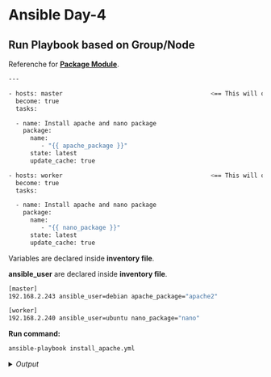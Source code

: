 # Ansible Day-4

## Run Playbook based on Group/Node

Referenche for **[Package Module](https://docs.ansible.com/ansible/latest/collections/ansible/builtin/package_module.html)**.

```bash
---

- hosts: master                                         <== This will only execute for master group/node
  become: true
  tasks:

  - name: Install apache and nano package
    package:
      name:
         - "{{ apache_package }}"
      state: latest
      update_cache: true

- hosts: worker                                         <== This will only execute for worker group/node
  become: true
  tasks:

  - name: Install apache and nano package
    package:
      name:
         - "{{ nano_package }}"
      state: latest
      update_cache: true
```

Variables are declared inside **inventory file**.

**ansible_user** are declared inside **inventory file**.

```bash
[master]
192.168.2.243 ansible_user=debian apache_package="apache2"

[worker]
192.168.2.240 ansible_user=ubuntu nano_package="nano"
```

**Run command:**
```bash
ansible-playbook install_apache.yml
```

<details>
  <summary><i>Output</i></summary>
$${\color{green}Output:}$$

```bash
PLAY [master] **********************************************************************************************************

TASK [Gathering Facts] *************************************************************************************************
ok: [192.168.2.243]

TASK [Install apache and nano package] *********************************************************************************
ok: [192.168.2.243]

PLAY [worker] **********************************************************************************************************

TASK [Gathering Facts] *************************************************************************************************
ok: [192.168.2.240]

TASK [Install apache and nano package] *********************************************************************************
ok: [192.168.2.240]

PLAY RECAP *************************************************************************************************************
192.168.2.240              : ok=2    changed=0    unreachable=0    failed=0    skipped=0    rescued=0    ignored=0
192.168.2.243              : ok=2    changed=0    unreachable=0    failed=0    skipped=0    rescued=0    ignored=0

```
</details>







